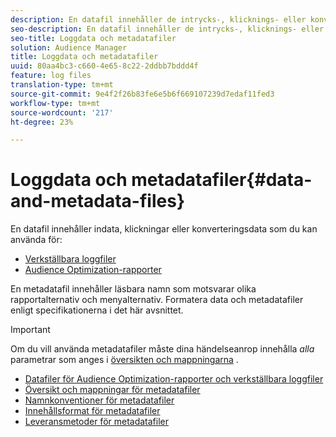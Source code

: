 ```yaml
---
description: En datafil innehåller de intrycks-, klicknings- eller konverteringsdata som du kan använda i målgruppsoptimeringsrapporter och för körbara loggfiler. En metadatafil innehåller läsbara namn som motsvarar olika rapportalternativ och menyalternativ. Formatera data och metadatafiler enligt specifikationerna i det här avsnittet.
seo-description: En datafil innehåller de intrycks-, klicknings- eller konverteringsdata som du kan använda i målgruppsoptimeringsrapporter och för körbara loggfiler. En metadatafil innehåller läsbara namn som motsvarar olika rapportalternativ och menyalternativ. Formatera data och metadatafiler enligt specifikationerna i det här avsnittet.
seo-title: Loggdata och metadatafiler
solution: Audience Manager
title: Loggdata och metadatafiler
uuid: 80aa4bc3-c660-4e65-8c22-2ddbb7bddd4f
feature: log files
translation-type: tm+mt
source-git-commit: 9e4f2f26b83fe6e5b6f669107239d7edaf11fed3
workflow-type: tm+mt
source-wordcount: '217'
ht-degree: 23%

---
```



# Loggdata och metadatafiler{#data-and-metadata-files}

En datafil innehåller indata, klickningar eller konverteringsdata som du kan använda för:

* [Verkställbara loggfiler](/help/using/integration/media-data-integration/actionable-log-files.md)
* [Audience Optimization-rapporter](/help/using/reporting/audience-optimization-reports/audience-optimization-reports.md)

En metadatafil innehåller läsbara namn som motsvarar olika rapportalternativ och menyalternativ. Formatera data och metadatafiler enligt specifikationerna i det här avsnittet.

>[!IMPORTANT]
>
>Om du vill använda metadatafiler måste dina händelseanrop innehålla *alla* parametrar som anges i [översikten och mappningarna](../../../reporting/audience-optimization-reports/metadata-files-intro/metadata-file-overview.md) .

* [Datafiler för Audience Optimization-rapporter och verkställbara loggfiler](/help/using/reporting/audience-optimization-reports/metadata-files-intro/datafiles-intro.md)
* [Översikt och mappningar för metadatafiler](/help/using/reporting/audience-optimization-reports/metadata-files-intro/metadata-file-overview.md)
* [Namnkonventioner för metadatafiler](/help/using/reporting/audience-optimization-reports/metadata-files-intro/metadata-file-names.md)
* [Innehållsformat för metadatafiler](/help/using/reporting/audience-optimization-reports/metadata-files-intro/metadata-file-contents.md)
* [Leveransmetoder för metadatafiler](/help/using/reporting/audience-optimization-reports/metadata-files-intro/metadata-delivery-methods.md)